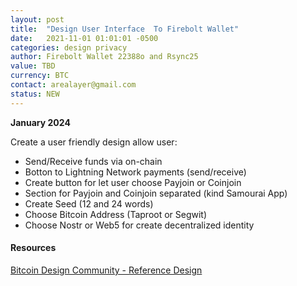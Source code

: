 ```yaml
---
layout: post
title:  "Design User Interface  To Firebolt Wallet"
date:   2021-11-01 01:01:01 -0500
categories: design privacy
author: Firebolt Wallet 22388o and Rsync25
value: TBD
currency: BTC
contact: arealayer@gmail.com
status: NEW
---
```


**January 2024**

Create a user friendly design allow user:

- Send/Receive funds via on-chain
- Botton to Lightning Network payments (send/receive)
- Create button for let user choose Payjoin or Coinjoin
- Section for Payjoin and Coinjoin separated (kind Samourai App)
- Create Seed (12 and 24 words)
- Choose Bitcoin Address (Taproot or Segwit)
- Choose Nostr or Web5 for create decentralized identity
  
#### Resources

[Bitcoin Design Community - Reference Design](https://bitcoin.design/guide/)
